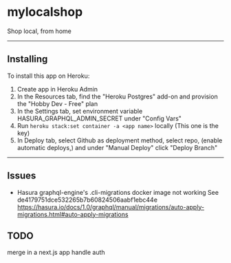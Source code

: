 # mylocalshop

Shop local, from home

---

## Installing

To install this app on Heroku:

1. Create app in Heroku Admin
2. In the Resources tab, find the "Heroku Postgres" add-on and provision the "Hobby Dev - Free" plan
3. In the Settings tab, set environment variable HASURA_GRAPHQL_ADMIN_SECRET under "Config Vars"
3. Run `heroku stack:set container -a <app name>` locally (This one is the key)
4. In Deploy tab, select Github as deployment method, select repo, (enable automatic deploys,) and under "Manual Deploy" click "Deploy Branch"

---

## Issues
- Hasura graphql-engine's .cli-migrations docker image not working See de4179751dce532265b7b60824506aabf1ebc44e
    https://hasura.io/docs/1.0/graphql/manual/migrations/auto-apply-migrations.html#auto-apply-migrations

## TODO
merge in a next.js app
handle auth

